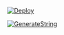 [![Deploy](https://www.herokucdn.com/deploy/button.svg)](https://heroku.com/deploy?template=https://github.com/almul8ab/MusJep)

[![GenerateString](https://img.shields.io/badge/repl.it-generateString-yellowgreen)](https://replit.com/@vorcl/generatestringsession#Ufo.py)
